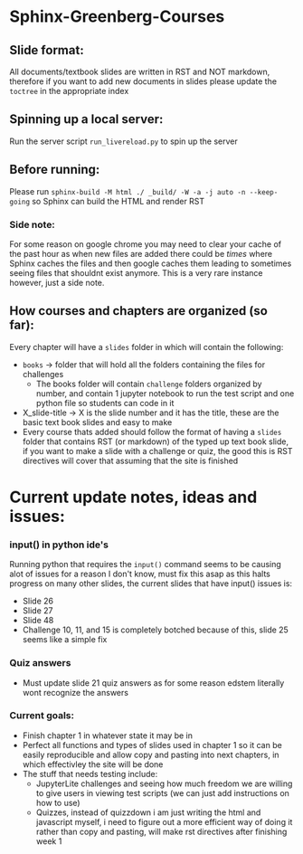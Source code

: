 # Sphinx-Greenberg-Courses

## Slide format:
All documents/textbook slides are written in RST and NOT markdown, therefore if you want to add new documents in slides please update the `toctree` in the appropriate index

## Spinning up a local server:
Run the server script `run_livereload.py` to spin up the server

## Before running:
Please run `sphinx-build -M html ./ _build/ -W -a -j auto -n --keep-going` so Sphinx can build the HTML and render RST

### Side note:
For some reason on google chrome you may need to clear your cache of the past hour as when new files are added there could be *times* where Sphinx caches the files and then google caches them leading to sometimes seeing files that shouldnt exist anymore. This is a very rare instance however, just a side note.

## How courses and chapters are organized (so far):
Every chapter will have a `slides` folder in which will contain the following:
- `books` -> folder that will hold all the folders containing the files for challenges
  - The books folder will contain `challenge` folders organized by number, and contain 1 jupyter notebook to run the test script and one python file so students can code in it
- X_slide-title -> X is the slide number and it has the title, these are the basic text book slides and easy to make
- Every course thats added should follow the format of having a `slides` folder that contains RST (or markdown) of the typed up text book slide, if you want to make a slide with a challenge or quiz, the good this is RST directives will cover that assuming that the site is finished

# Current update notes, ideas and issues:


### input() in python ide's
Running python that requires the ``input()`` command seems to be causing alot of issues for a reason I don't know, must fix this asap as this halts progress on many other slides, the current slides that have input() issues is:
- Slide 26
- Slide 27
- Slide 48
- Challenge 10, 11, and 15 is completely botched because of this, slide 25 seems like a simple fix

### Quiz answers
- Must update slide 21 quiz answers as for some reason edstem literally wont recognize the answers

### Current goals:
- Finish chapter 1 in whatever state it may be in
- Perfect all functions and types of slides used in chapter 1 so it can be easily reproducible and allow copy and pasting into next chapters, in which effectivley the site will be done
- The stuff that needs testing include:
  - JupyterLite challenges and seeing how much freedom we are willing to give users in viewing test scripts (we can just add instructions on how to use)
  - Quizzes, instead of quizzdown i am just writing the html and javascript myself, i need to figure out a more efficient way of doing it rather than copy and pasting, will make rst directives after finishing week 1
